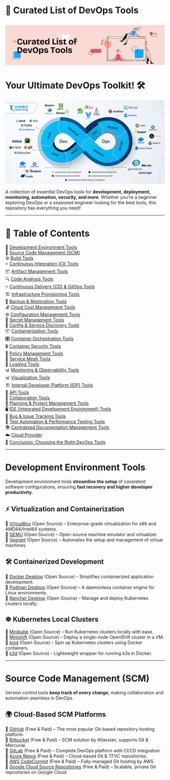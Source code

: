 # 🚀 Curated List of DevOps Tools
![Alt Text](assets/GitHub.png)
---
# Your Ultimate DevOps Toolkit! 🛠️
![Alt Text](assets/DevOps.jpg)

A collection of essential DevOps tools for **development, deployment, monitoring, automation, security, and more**. Whether you're a beginner exploring DevOps or a seasoned engineer looking for the best tools, this repository has everything you need!

---

# 📌 Table of Contents
🚀 [Development Environment Tools](#Development-Environment-Tools)<br>
📝 [Source Code Management (SCM)](#Source-Code-Management-SCM)<br>
⚙️ [Build Tools](#Build-Tools)<br>
⚡ [Continuous Integration (CI) Tools](#Continuous-Interation-(CI)-Tools)<br>
📦 [Artifact Management Tools](#Artifact-Management-Tools)<br>
🔍 [Code Analysis Tools](Code-Analysis-Tools)<br>
⚡ [Continuous Delivery (CD) & GitOps Tools](Continuous-Delivery-(CD)-&-GitOps-Tools)<br>
🏗️ [Infrastructure Provisioning Tools](Infrastructure-Provisioning-Tools)<br>
🔄 [Backup & Restoration Tools](Backup-&-Restoration-Tools)<br>
💰 [Cloud Cost Management Tools](Cloud-Cost-Management)<br>
⚙️ [Configuration Management Tools](Configuration-Management-Tools)<br>
🔐 [Secret Management Tools](Secret-Management-Tools)<br>
🔎 [Config & Service Discovery Tools](Config-&-Service-Discovery-Tools)<br>
📦 [Containerization Tools](Containerization-Tools)<br>
🎛️ [Container Orchestration Tools](Container-Orchestration-Tools)<br>
🔒 [Container Security Tools](Container-Security-Tools)<br>
📜 [Policy Management Tools](Policy-Management-Tools)<br>
🔗 [Service Mesh Tools](Service-Mesh-Tools)<br>
📜 [Logging Tools](Logging-Tools)<br>
📊 [Monitoring & Observability Tools](Monitoring-&-Observability-Tools)<br>
📊 [Visualization Tools](Visualization-Tools)<br>
🏗️ [Internal Developer Platform (IDP) Tools](Internal-developer-Platform-(IDP)-Tools)<br>
🔗 [API Tools](API-Tools)<br>
🤝 [Collaboration Tools](Collaboration-Tools)<br>
📅 [Planning & Project Management Tools](Planning-&-Project-Management-Tools)<br>
🖥️ [IDE (Integrated Development Environment) Tools](IDE-(Integrated-Development-Environment)-Tools)<br>
🐞 [Bug & Issue Tracking Tools](Bug-&-Issue-Tracking-Tools)<br>
🧪 [Test Automation & Performance Testing Tools](Test-Automation-&-Performance-Testing-Tools)<br>
📚 [Centralized Documentation Management Tools](Centralized-Documentation-Management-Tools)<br>
☁️ [Cloud Provider](Cloud-Provider)<br>
🎯 [Conclusion: Choosing the Right DevOps Tools](Conclusion-Choosing-the-Right-DevOps-Tools)<br>

---

# Development Environment Tools
Development environment tools **streamline the setup** of consistent software configurations, ensuring **fast recovery and higher developer productivity**.
## ⚡ Virtualization and Containerization<br>
🔹 [VirtualBox](https://www.virtualbox.org/) (Open Source) – Enterprise-grade virtualization for x86 and AMD64/Intel64 systems.<br>
🔹 [QEMU](https://www.qemu.org/) (Open Source) – Open-source machine emulator and virtualizer.<br>
🔹 [Vagrant](https://developer.hashicorp.com/vagrant) (Open Source) – Automates the setup and management of virtual machines.<br>
## 🛠️ Containerized Development<br>
🔹 [Docker Desktop](https://www.docker.com/products/docker-desktop/) (Open Source) – Simplifies containerized application development.<br>
🔹 [Podman Desktop](https://podman.io/) (Open Source) – A daemonless container engine for Linux environments.<br>
🔹 [Rancher Desktop](https://rancherdesktop.io/) (Open Source) – Manage and deploy Kubernetes clusters locally.<br>
## ☸ Kubernetes Local Clusters<br>
🔹 [Minikube](https://minikube.sigs.k8s.io/docs/) (Open Source) – Run Kubernetes clusters locally with ease.<br>
🔹 [Minishift](https://okd.io/minishift/) (Open Source) – Deploy a single-node OpenShift cluster in a VM.<br>
🔹 [kind](https://kind.sigs.k8s.io/) (Open Source) – Spin up Kubernetes clusters using Docker containers.<br>
🔹 [k3d](https://k3d.io/stable/) (Open Source) – Lightweight wrapper for running k3s in Docker.<br>

---

# Source Code Management (SCM)
Version control tools **keep track of every change**, making collaboration and automation seamless in DevOps.
## 🌍 Cloud-Based SCM Platforms
🔹 [GitHub](https://github.com/) (Free & Paid) – The most popular Git-based repository hosting platform.<br>
🔹 [Bitbucket](https://bitbucket.org/) (Free & Paid) – SCM solution by Atlassian, supports Git & Mercurial.<br>
🔹 [GitLab](https://about.gitlab.com/) (Free & Paid) – Complete DevOps platform with CI/CD integration.<br>
🔹 [Azure Repos](https://azure.microsoft.com/en-us/products/devops/repos/) (Free & Paid) – Cloud-based Git & TFVC repositories.<br>
🔹 [AWS CodeCommit](https://aws.amazon.com/codecommit/) (Free & Paid) – Fully-managed Git hosting by AWS.<br>
🔹 [Google Cloud Source Repositories](https://cloud.google.com/source-repositories/docs/) (Free & Paid) – Scalable, private Git repositories on Google Cloud.<br>

